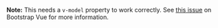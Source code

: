 **Note:** This needs a `v-model` property to work correctly.
See [this issue](https://github.com/bootstrap-vue/bootstrap-vue/issues/1915) on Bootstrap Vue for more information.
